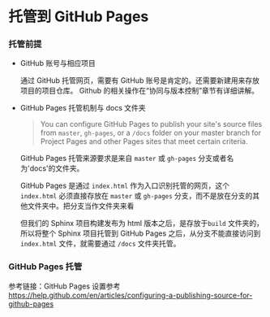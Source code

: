 # 托管到 GitHub Pages


### 托管前提

- GitHub 账号与相应项目

    通过 GitHub 托管网页，需要有 GitHub 账号是肯定的。还需要新建用来存放项目的项目仓库。
    Github 的相关操作在“协同与版本控制”章节有详细讲解。

- GitHub Pages 托管机制与 docs 文件夹

    > You can configure GitHub Pages to publish your site's source files from `master`, `gh-pages`, or a `/docs` folder on your master branch for Project Pages and other Pages sites that meet certain criteria.

    GitHub Pages 托管来源要求是来自 `master` 或 `gh-pages` 分支或者名为'docs'的文件夹。

   GitHub Pages 是通过 `index.html` 作为入口识别托管的网页，这个 `index.html` 必须直接存放在 `master` 或 `gh-pages` 分支，而不是放在分支的其他文件夹中。把分支当作文件夹来看

   但我们的 Sphinx 项目构建发布为 html 版本之后，是存放于`build` 文件夹的，所以将整个 Sphinx 项目托管到 GitHub Pages 之后，从分支不能直接访问到 `index.html` 文件，就需要通过 `/docs` 文件夹托管。


### GitHub Pages 托管



参考链接：GitHub Pages 设置参考 https://help.github.com/en/articles/configuring-a-publishing-source-for-github-pages